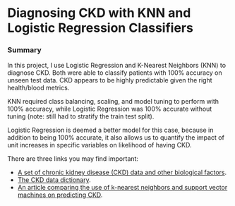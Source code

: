 # Diagnosing CKD with KNN and Logistic Regression Classifiers

### Summary
In this project, I use Logistic Regression and K-Nearest Neighbors (KNN) to diagnose CKD. Both were able to classify patients with 100% accuracy on unseen test data.  CKD appears to be highly predictable given the right health/blood metrics. 

KNN required class balancing, scaling, and model tuning to perform with 100% accuracy, while Logistic Regression was 100% accurate without tuning (note: still had to stratify the train test split).

Logistic Regression is deemed a better model for this case, because in addition to being 100% accurate, it also allows us to quantify the impact of unit increases in specific variables on likelihood of having CKD.

There are three links you may find important:
- [A set of chronic kidney disease (CKD) data and other biological factors](./chronic_kidney_disease_full.csv).
- [The CKD data dictionary](./chronic_kidney_disease_header.txt).
- [An article comparing the use of k-nearest neighbors and support vector machines on predicting CKD](./chronic_kidney_disease.pdf).

